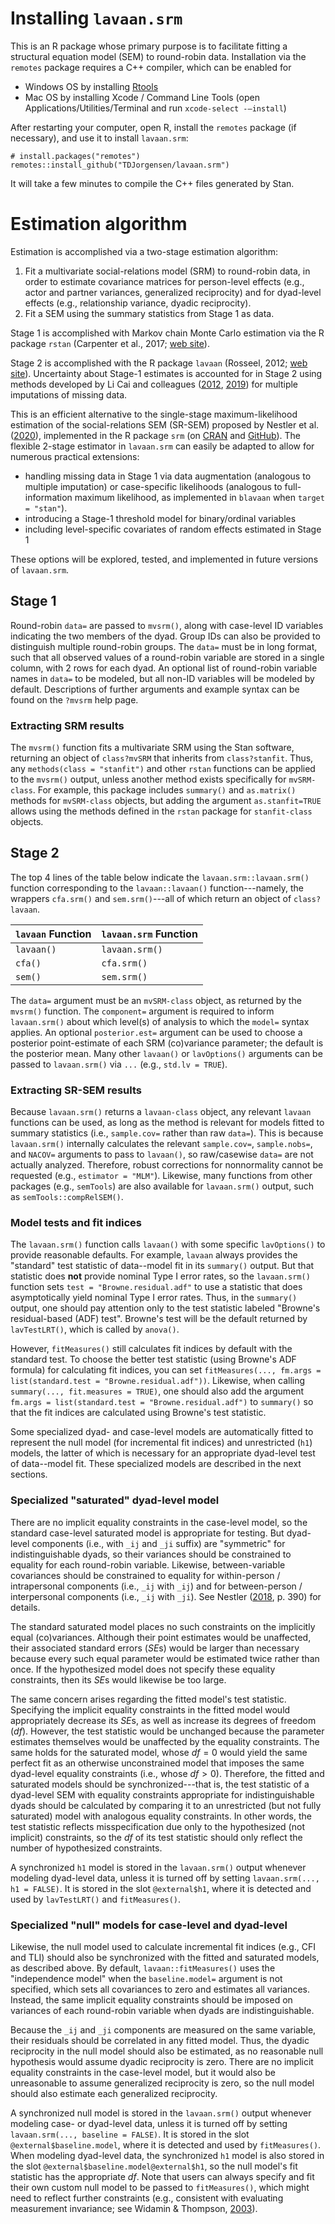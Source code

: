 # Installing `lavaan.srm`

This is an R package whose primary purpose is to facilitate fitting a structural equation model (SEM) to round-robin data.  Installation via the `remotes` package requires a C++ compiler, which can be enabled for 

- Windows OS by installing [Rtools](https://cran.r-project.org/bin/windows/Rtools/)
- Mac OS by installing Xcode / Command Line Tools (open Applications/Utilities/Terminal and run `xcode-select -—install`)

After restarting your computer, open R, install the `remotes` package (if necessary), and use it to install `lavaan.srm`:

```
# install.packages("remotes")
remotes::install_github("TDJorgensen/lavaan.srm")
```

It will take a few minutes to compile the C++ files generated by Stan.


# Estimation algorithm

Estimation is accomplished via a two-stage estimation algorithm:

  1. Fit a multivariate social-relations model (SRM) to round-robin data, in order to estimate covariance matrices for person-level effects (e.g., actor and partner variances, generalized reciprocity) and for dyad-level effects (e.g., relationship variance, dyadic reciprocity).
  2. Fit a SEM using the summary statistics from Stage 1 as data.

Stage 1 is accomplished with Markov chain Monte Carlo estimation via the R package `rstan` (Carpenter et al., 2017; [web site](https://mc-stan.org/)). 

Stage 2 is accomplished with the R package `lavaan` (Rosseel, 2012; [web site](https://lavaan.ugent.be/)).  Uncertainty about Stage-1 estimates is accounted for in Stage 2 using methods developed by Li Cai and colleagues ([2012](https://doi.org/10.3102/1076998612458320), [2019](https://doi.org/10.1080/00273171.2018.1523000)) for multiple imputations of missing data.

This is an efficient alternative to the single-stage maximum-likelihood estimation of the social-relations SEM (SR-SEM) proposed by Nestler et al. ([2020](https://doi.org/10.1007/s11336-020-09728-z)), implemented in the R package `srm` (on [CRAN](https://cran.r-project.org/package=srm) and [GitHub](https://github.com/alexanderrobitzsch/srm)).  The flexible 2-stage estimator in `lavaan.srm` can easily be adapted to allow for numerous practical extensions:

- handling missing data in Stage 1 via data augmentation (analogous to multiple imputation) or case-specific likelihoods (analogous to full-information maximum likelihood, as implemented in `blavaan` when `target = "stan"`).
- introducing a Stage-1 threshold model for binary/ordinal variables
- including level-specific covariates of random effects estimated in Stage 1

These options will be explored, tested, and implemented in future versions of `lavaan.srm`. 



## Stage 1

Round-robin `data=` are passed to `mvsrm()`, along with case-level ID variables indicating the two members of the dyad.  Group IDs can also be provided to distinguish multiple round-robin groups.  The `data=` must be in long format, such that all observed values of a round-robin variable are stored in a single column, with 2 rows for each dyad.  An optional list of round-robin variable names in `data=` to be modeled, but all non-ID variables will be modeled by default.  Descriptions of further arguments and example syntax can be found on the `?mvsrm` help page.

### Extracting SRM results

The `mvsrm()` function fits a multivariate SRM using the Stan software, returning an object of `class?mvSRM` that inherits from `class?stanfit`.  Thus, any `methods(class = "stanfit")` and other `rstan` functions can be applied to the `mvsrm()` output, unless another method exists specifically for `mvSRM-class`.  For example, this package includes `summary()` and `as.matrix()` methods for `mvSRM-class` objects, but adding the argument `as.stanfit=TRUE` allows using the methods defined in the `rstan` package for `stanfit-class` objects.



## Stage 2

The top 4 lines of the table below indicate the `lavaan.srm::lavaan.srm()` function corresponding to the `lavaan::lavaan()` function---namely, the wrappers `cfa.srm()` and `sem.srm()`---all of which return an object of `class?lavaan`.


|   `lavaan` Function    |   `lavaan.srm`   Function |
|:-----------------------|:--------------------------|
|      `lavaan()`        |       `lavaan.srm()`      |
|        `cfa()`         |         `cfa.srm()`       |
|        `sem()`         |         `sem.srm()`       |

The `data=` argument must be an `mvSRM-class` object, as returned by the `mvsrm()` function.  The `component=` argument is required to inform `lavaan.srm()` about which level(s) of analysis to which the `model=` syntax applies.  An optional `posterior.est=` argument can be used to choose a posterior point-estimate of each SRM (co)variance parameter; the default is the posterior mean.  Many other `lavaan()` or `lavOptions()` arguments can be passed to `lavaan.srm()` via `...` (e.g., `std.lv = TRUE`).


### Extracting SR-SEM results

Because `lavaan.srm()` returns a `lavaan-class` object, any relevant `lavaan` functions can be used, as long as the method is relevant for models fitted to summary statistics (i.e., `sample.cov=` rather than raw `data=`).  This is because `lavaan.srm()` internally calculates the relevant `sample.cov=`, `sample.nobs=`, and `NACOV=` arguments to pass to `lavaan()`, so raw/casewise `data=` are not actually analyzed.  Therefore, robust corrections for nonnormality cannot be requested (e.g., `estimator = "MLM"`).  Likewise, many functions from other packages (e.g., `semTools`) are also available for `lavaan.srm()` output, such as `semTools::compRelSEM()`.


### Model tests and fit indices

The `lavaan.srm()` function calls `lavaan()` with some specific `lavOptions()` to provide reasonable defaults.  For example, `lavaan` always provides the "standard" test statistic of data--model fit in its `summary()` output.  But that statistic does **not** provide nominal Type I error rates, so the `lavaan.srm()` function sets `test = "Browne.residual.adf"` to use a statistic that does asymptotically yield nominal Type I error rates.  Thus, in the `summary()` output, one should pay attention only to the test statistic labeled "Browne's residual-based (ADF) test".  Browne's test will be the default returned by `lavTestLRT()`, which is called by `anova()`.

However, `fitMeasures()` still calculates fit indices by default with the standard test.  To choose the better test statistic (using Browne's ADF formula) for calculating fit indices, you can set `fitMeasures(..., fm.args = list(standard.test = "Browne.residual.adf"))`.  Likewise, when calling `summary(..., fit.measures = TRUE)`, one should also add the argument `fm.args = list(standard.test = "Browne.residual.adf")` to `summary()` so that the fit indices are calculated using Browne's test statistic.

Some specialized dyad- and case-level models are automatically fitted to represent the null model (for incremental fit indices) and unrestricted (`h1`) models, the latter of which is necessary for an appropriate dyad-level test of data--model fit.  These specialized models are described in the next sections.


### Specialized "saturated" dyad-level model

There are no implicit equality constraints in the case-level model, so the standard case-level saturated model is appropriate for testing.  But dyad-level components (i.e., with `_ij` and `_ji` suffix) are "symmetric" for indistinguishable dyads, so their variances should be constrained to equality for each round-robin variable.  Likewise, between-variable covariances should be constrained to equality for within-person / intrapersonal components (i.e., `_ij` with `_ij`) and for between-person / interpersonal components (i.e., `_ij` with `_ji`).  See Nestler ([2018](https://doi.org/10.3102/1076998617741106), p. 390) for details.

The standard saturated model places no such constraints on the implicitly equal (co)variances.  Although their point estimates would be unaffected, their associated 
standard errors (*SE*s) would be larger than necessary because every such equal parameter would be estimated twice rather than once.  If the hypothesized model does not specify these equality constraints, then its *SE*s would likewise be too large.

The same concern arises regarding the fitted model's test statistic.  Specifying the implicit equality constraints in the fitted model would appropriately decrease its *SE*s, as well as increase its degrees of freedom (*df*).  However, the test statistic would be unchanged because the parameter estimates themselves would be unaffected by the equality constraints.  The same holds for the saturated model, whose $df=0$ would yield the same perfect fit as an otherwise unconstrained model that imposes the same dyad-level equality constraints (i.e., whose $df>0$).  Therefore, the fitted and saturated models should be synchronized---that is, the test statistic of a dyad-level SEM with equality constraints appropriate for indistinguishable dyads should be calculated by comparing it to an unrestricted (but not fully saturated) model with analogous equality constraints.  In other words, the test statistic reflects misspecification due only to the hypothesized (not implicit) constraints, so the $df$ of its test statistic should only reflect the number of hypothesized constraints. 

A synchronized `h1` model is stored in the `lavaan.srm()` output whenever modeling dyad-level data, unless it is turned off by setting `lavaan.srm(..., h1 = FALSE)`.  It is stored in the slot `@external$h1`, where it is detected and used by `lavTestLRT()` and `fitMeasures()`.  



### Specialized "null" models for case-level and dyad-level

Likewise, the null model used to calculate incremental fit indices (e.g., CFI and TLI) should also be synchronized with the fitted and saturated models, as described above.  By default, `lavaan::fitMeasures()` uses the "independence model" when the `baseline.model=` argument is not specified, which sets all covariances to zero and estimates all variances. Instead, the same implicit equality constraints should be imposed on variances of each round-robin variable when dyads are indistinguishable.  

Because the `_ij` and `_ji` components are measured on the same variable, their residuals should be correlated in any fitted model.  Thus, the dyadic reciprocity in the null model should also be estimated, as no reasonable null hypothesis would assume dyadic reciprocity is zero.  There are no implicit equality constraints in the case-level model, but it would also be unreasonable to assume generalized reciprocity is zero, so the null model should also estimate each generalized reciprocity.

A synchronized null model is stored in the `lavaan.srm()` output whenever modeling case- or dyad-level data, unless it is turned off by setting `lavaan.srm(..., baseline = FALSE)`.  It is stored in the slot `@external$baseline.model`, where it is detected and used by `fitMeasures()`. When modeling dyad-level data, the synchronized `h1` model is also stored in the slot `@external$baseline.model@external$h1`, so the null model's fit statistic has the appropriate *df*.  Note that users can always specify and fit their own custom null model to be passed to `fitMeasures()`, which might need to reflect further constraints (e.g., consistent with evaluating measurement invariance; see Widamin & Thompson, [2003](https://psycnet.apa.org/doi/10.1037/1082-989X.8.1.16)).


